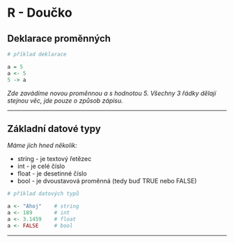 
# R - Doučko

## Deklarace proměnných
```r
# příklad deklarace

a = 5
a <- 5
5 -> a
```
*Zde zavádíme novou proměnnou a s hodnotou 5. Všechny 3 řádky dělají stejnou věc, jde pouze o způsob zápisu.*
___
## Základní datové typy
*Máme jich hned několik:*
- string - je textový řetězec
- int - je celé číslo
- float - je desetinné číslo
- bool - je dvoustavová proměnná (tedy buď TRUE nebo FALSE)
```r
# příklad datových typů

a <- "Ahoj"    # string
a <- 189       # int
a <- 3.1459    # float
a <- FALSE     # bool
```
___

